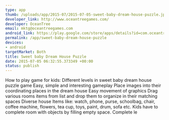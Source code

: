 ```yaml
--- 
type: app
thumb: /uploads/app/2015-07/2015-07-05-sweet-baby-dream-house-puzzle.jpg
developer_link: http://www.oceantreegames.com/
developer: OceanTree
email: mktg@oceantreegames.com
android_link: https://play.google.com/store/apps/details?id=com.oceantree.sweet.baby.house.puzzle
permalink: /app/sweet-baby-dream-house-puzzle
devices: 
- android
targetMarket: Both
title: Sweet baby Dream House Puzzle
date: 2015-07-05 06:32:55.373349 +00:00
status: publish
---
```


How to play game for kids:
Different levels in sweet baby dream house puzzle game 
Easy, simple and interesting gameplay
Place images into their coordinating places in the dream house
Easy movement of graphics 
Drag various rooms items from list and drop them to organize in their matching spaces
Diverse house Items like: watch, phone, purse, schoolbag, chair, coffee machine, flowers, tea cup, toys, paint, drum, sofa etc.
Kids have to complete room with objects by filling empty space.
Complete le

